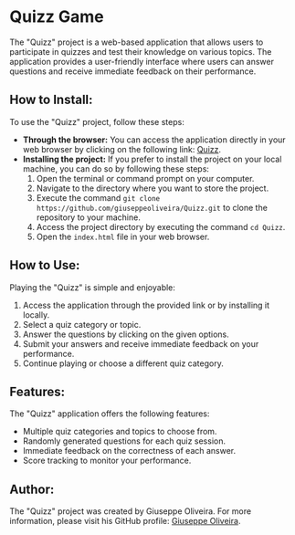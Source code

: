 <h1>Quizz Game</h1>
<p>The "Quizz" project is a web-based application that allows users to participate in quizzes and test their knowledge on various topics. The application provides a user-friendly interface where users can answer questions and receive immediate feedback on their performance.</p>

<h2>How to Install:</h2>
<p>To use the "Quizz" project, follow these steps:</p>
<ul>
  <li><strong>Through the browser:</strong> You can access the application directly in your web browser by clicking on the following link: <a href="https://giuseppeoliveira.github.io/Quizz/">Quizz</a>.</li>
  <li><strong>Installing the project:</strong> If you prefer to install the project on your local machine, you can do so by following these steps:
    <ol>
      <li>Open the terminal or command prompt on your computer.</li>
      <li>Navigate to the directory where you want to store the project.</li>
      <li>Execute the command <code>git clone https://github.com/giuseppeoliveira/Quizz.git</code> to clone the repository to your machine.</li>
      <li>Access the project directory by executing the command <code>cd Quizz</code>.</li>
      <li>Open the <code>index.html</code> file in your web browser.</li>
    </ol>
  </li>
</ul>

<h2>How to Use:</h2>
<p>Playing the "Quizz" is simple and enjoyable:</p>
<ol>
  <li>Access the application through the provided link or by installing it locally.</li>
  <li>Select a quiz category or topic.</li>
  <li>Answer the questions by clicking on the given options.</li>
  <li>Submit your answers and receive immediate feedback on your performance.</li>
  <li>Continue playing or choose a different quiz category.</li>
</ol>

<h2>Features:</h2>
<p>The "Quizz" application offers the following features:</p>
<ul>
  <li>Multiple quiz categories and topics to choose from.</li>
  <li>Randomly generated questions for each quiz session.</li>
  <li>Immediate feedback on the correctness of each answer.</li>
  <li>Score tracking to monitor your performance.</li>
</ul>

<h2>Author:</h2>
<p>The "Quizz" project was created by Giuseppe Oliveira. For more information, please visit his GitHub profile: <a href="https://github.com/giuseppeoliveira">Giuseppe Oliveira</a>.</p>


